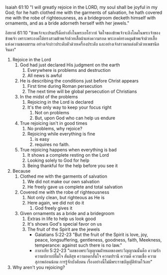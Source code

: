 Isaiah 61:10 "I will greatly rejoice in the LORD, my soul shall be joyful in my God; for he hath clothed me with the garments of salvation, he hath covered me with the robe of righteousness, as a bridegroom decketh himself with ornaments, and as a bride adorneth herself with her jewels."

อิสยาห์ 61:10 "ข้าพเจ้าจะเปรมปรีดิ์อย่างยิ่งในพระเยโฮวาห์ จิตใจของข้าพเจ้าจะลิงโลดในพระเจ้าของข้าพเจ้า เพราะพระองค์ได้ทรงสวมข้าพเจ้าด้วยเสื้อผ้าแห่งความรอด พระองค์ทรงคลุมข้าพเจ้าด้วยเสื้อแห่งความชอบธรรม อย่างเจ้าบ่าวประดับตัวด้วยเครื่องประดับ และอย่างเจ้าสาวตกแต่งตัวด้วยเพชรนิลจินดา"

1. Rejoice in the Lord
	1. God had just declared His judgment on the earth
		1. Everywhere is problems and destruction
		2. All news is awful
	2. He is describing the conditions just before Christ appears
		1. First time during Roman persecution
		2. The next time will be global persecution of Christians
	3. In the midst of the problems
		1. Rejoicing in the Lord is declared
		2. It's the only way to keep your focus right
			1. Not on problems
			2. But, upon God who can help us endure
	4. True rejoicing isn't in good times
		1. No problems, why rejoice?
		2. Rejoicing while everything is fine 
			1. is easy
			2. requires no faith.
	5. True rejoicing happens when everything is bad
		1. It shows a complete resting on the Lord
		2. Looking solely to God for help
		3. Being thankful for the help before you see it
2. Because
	1. Clothed me with the garments of salvation
		1. We did not make our own salvation
		2. He freely gave us complete and total salvation
	2. Covered me with the robe of righteousness
		1. Not only clean, but righteous as He is
		2. Here again, we did not do it
			1. God freely gives it
	3. Given ornaments as a bride and a bridegroom
		1. Extras in life to help us look good
		2. It's shows God's special favor on us
		3. The fruit of the Spirit are the jewels
			- Galatians 5:22-23 "But the fruit of the Spirit is love, joy, peace, longsuffering, gentleness, goodness, faith, Meekness, temperance: against such there is no law."
			- กาลาเทีย 5:22-23 "ผลของพระวิญญาณฝ่ายผลของพระวิญญาณนั้นคือ ความรัก ความปลาบปลื้มใจ สันติสุข ความอดกลั้นใจ ความปรานี ความดี ความเชื่อ ความสุภาพอ่อนน้อม การรู้จักบังคับตน เรื่องอย่างนี้ไม่มีพระราชบัญญัติห้ามไว้เลย"
3. Why aren't you rejoicing?